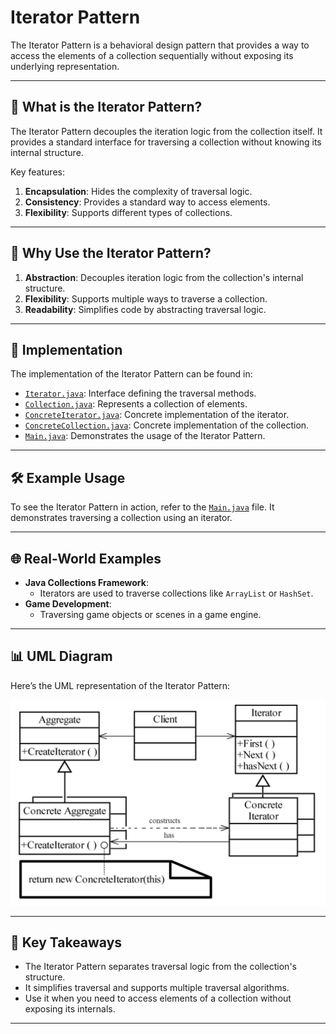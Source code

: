 # Iterator Pattern

The Iterator Pattern is a behavioral design pattern that provides a way to access the elements of a collection sequentially without exposing its underlying representation.

---

## 📖 What is the Iterator Pattern?

The Iterator Pattern decouples the iteration logic from the collection itself. It provides a standard interface for traversing a collection without knowing its internal structure.

Key features:
1. **Encapsulation**: Hides the complexity of traversal logic.
2. **Consistency**: Provides a standard way to access elements.
3. **Flexibility**: Supports different types of collections.

---

## 🤔 Why Use the Iterator Pattern?

1. **Abstraction**: Decouples iteration logic from the collection's internal structure.
2. **Flexibility**: Supports multiple ways to traverse a collection.
3. **Readability**: Simplifies code by abstracting traversal logic.

---

## 🔧 Implementation

The implementation of the Iterator Pattern can be found in:
- [`Iterator.java`](./Iterator.java): Interface defining the traversal methods.
- [`Collection.java`](./Collection.java): Represents a collection of elements.
- [`ConcreteIterator.java`](./ConcreteIterator.java): Concrete implementation of the iterator.
- [`ConcreteCollection.java`](./ConcreteCollection.java): Concrete implementation of the collection.
- [`Main.java`](./Main.java): Demonstrates the usage of the Iterator Pattern.

---

## 🛠️ Example Usage

To see the Iterator Pattern in action, refer to the [`Main.java`](./Main.java) file. It demonstrates traversing a collection using an iterator.

---

## 🌐 Real-World Examples

- **Java Collections Framework**:
  - Iterators are used to traverse collections like `ArrayList` or `HashSet`.
- **Game Development**:
  - Traversing game objects or scenes in a game engine.

---

## 📊 UML Diagram

Here’s the UML representation of the Iterator Pattern:

![Iterator UML](./iterator_uml.png)

---

## 📝 Key Takeaways

- The Iterator Pattern separates traversal logic from the collection's structure.
- It simplifies traversal and supports multiple traversal algorithms.
- Use it when you need to access elements of a collection without exposing its internals.

---
